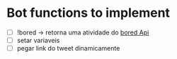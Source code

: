 # Bot functions to implement

- [ ] !bored -> retorna uma atividade do [bored Api](https://www.boredapi.com/)
- [ ] setar variaveis
- [ ] pegar link do tweet dinamicamente
